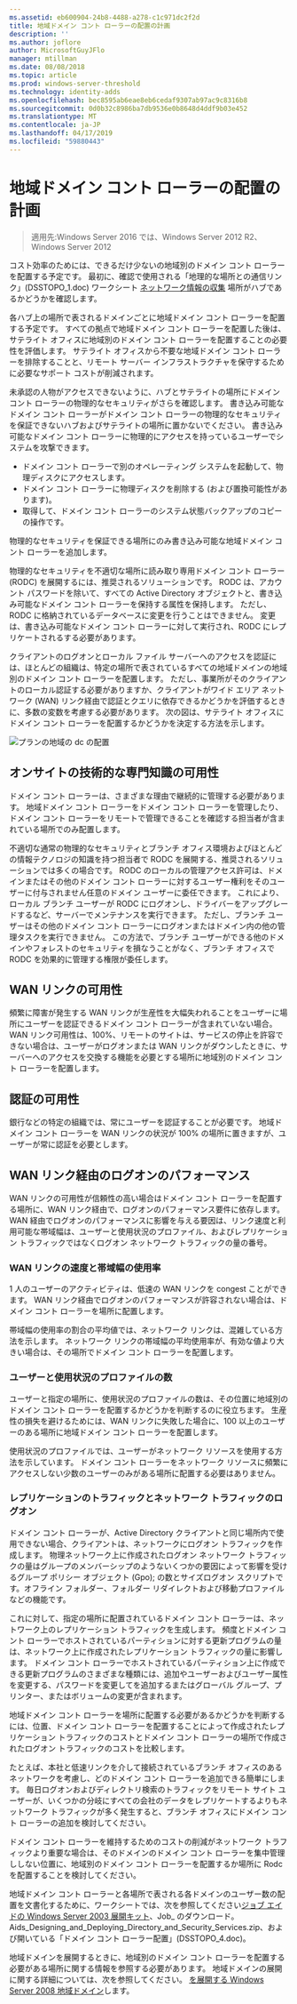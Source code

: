 ```yaml
---
ms.assetid: eb600904-24b8-4488-a278-c1c971dc2f2d
title: 地域ドメイン コント ローラーの配置の計画
description: ''
ms.author: joflore
author: MicrosoftGuyJFlo
manager: mtillman
ms.date: 08/08/2018
ms.topic: article
ms.prod: windows-server-threshold
ms.technology: identity-adds
ms.openlocfilehash: bec8595ab6eae8eb6cedaf9307ab97ac9c8316b8
ms.sourcegitcommit: 0d0b32c8986ba7db9536e0b8648d4ddf9b03e452
ms.translationtype: MT
ms.contentlocale: ja-JP
ms.lasthandoff: 04/17/2019
ms.locfileid: "59880443"
---
```

# <a name="planning-regional-domain-controller-placement"></a>地域ドメイン コント ローラーの配置の計画

>適用先:Windows Server 2016 では、Windows Server 2012 R2、Windows Server 2012

コスト効率のためには、できるだけ少ないの地域別のドメイン コント ローラーを配置する予定です。 最初に、確認で使用される「地理的な場所との通信リンク」(DSSTOPO_1.doc) ワークシート [ネットワーク情報の収集](../../ad-ds/plan/Collecting-Network-Information.md) 場所がハブであるかどうかを確認します。  
  
各ハブ上の場所で表されるドメインごとに地域ドメイン コント ローラーを配置する予定です。 すべての拠点で地域ドメイン コント ローラーを配置した後は、サテライト オフィスに地域別のドメイン コント ローラーを配置することの必要性を評価します。 サテライト オフィスから不要な地域ドメイン コント ローラーを排除することと、リモート サーバー インフラストラクチャを保守するために必要なサポート コストが削減されます。  
  
未承認の人物がアクセスできないように、ハブとサテライトの場所にドメイン コント ローラーの物理的なセキュリティがさらを確認します。 書き込み可能なドメイン コント ローラーがドメイン コント ローラーの物理的なセキュリティを保証できないハブおよびサテライトの場所に置かないでください。 書き込み可能なドメイン コント ローラーに物理的にアクセスを持っているユーザーでシステムを攻撃できます。  
  
- ドメイン コント ローラーで別のオペレーティング システムを起動して、物理ディスクにアクセスします。  
- ドメイン コント ローラーに物理ディスクを削除する (および置換可能性があります)。  
- 取得して、ドメイン コント ローラーのシステム状態バックアップのコピーの操作です。  
  
物理的なセキュリティを保証できる場所にのみ書き込み可能な地域ドメイン コント ローラーを追加します。  
  
物理的なセキュリティを不適切な場所に読み取り専用ドメイン コント ローラー (RODC) を展開するには、推奨されるソリューションです。 RODC は、アカウント パスワードを除いて、すべての Active Directory オブジェクトと、書き込み可能なドメイン コント ローラーを保持する属性を保持します。 ただし、RODC に格納されているデータベースに変更を行うことはできません。 変更は、書き込み可能なドメイン コント ローラーに対して実行され、RODC にレプリケートされるする必要があります。  
  
クライアントのログオンとローカル ファイル サーバーへのアクセスを認証には、ほとんどの組織は、特定の場所で表されているすべての地域ドメインの地域別のドメイン コント ローラーを配置します。 ただし、事業所がそのクライアントのローカル認証する必要がありますか、クライアントがワイド エリア ネットワーク (WAN) リンク経由で認証とクエリに依存できるかどうかを評価するときに、多数の変数を考慮する必要があります。 次の図は、サテライト オフィスにドメイン コント ローラーを配置するかどうかを決定する方法を示します。  
  
![プランの地域の dc の配置](media/Planning-Regional-Domain-Controller-Placement/49892c8c-2c99-4aab-92ba-808dbc8048e2.gif)  
  
## <a name="onsite-technical-expertise-availability"></a>オンサイトの技術的な専門知識の可用性

ドメイン コント ローラーは、さまざまな理由で継続的に管理する必要があります。 地域ドメイン コント ローラーをドメイン コント ローラーを管理したり、ドメイン コント ローラーをリモートで管理できることを確認する担当者が含まれている場所でのみ配置します。  
  
不適切な通常の物理的なセキュリティとブランチ オフィス環境およびほとんどの情報テクノロジの知識を持つ担当者で RODC を展開する、推奨されるソリューションでは多くの場合です。 RODC のローカルの管理アクセス許可は、ドメインまたはその他のドメイン コント ローラーに対するユーザー権利をそのユーザーに付与されません任意のドメイン ユーザーに委任できます。 これにより、ローカル ブランチ ユーザーが RODC にログオンし、ドライバーをアップグレードするなど、サーバーでメンテナンスを実行できます。 ただし、ブランチ ユーザーはその他のドメイン コント ローラーにログオンまたはドメイン内の他の管理タスクを実行できません。 この方法で、ブランチ ユーザーができる他のドメインやフォレストのセキュリティを損なうことがなく、ブランチ オフィスで RODC を効果的に管理する権限が委任します。  
  
## <a name="wan-link-availability"></a>WAN リンクの可用性

頻繁に障害が発生する WAN リンクが生産性を大幅失われることをユーザーに場所にユーザーを認証できるドメイン コント ローラーが含まれていない場合。 WAN リンク可用性は、100%、リモートのサイトは、サービスの停止を許容できない場合は、ユーザーがログオンまたは WAN リンクがダウンしたときに、サーバーへのアクセスを交換する機能を必要とする場所に地域別のドメイン コント ローラーを配置します。  
  
## <a name="authentication-availability"></a>認証の可用性

銀行などの特定の組織では、常にユーザーを認証することが必要です。 地域ドメイン コント ローラーを WAN リンクの状況が 100% の場所に置きますが、ユーザーが常に認証を必要とします。  
  
## <a name="logon-performance-over-wan-links"></a>WAN リンク経由のログオンのパフォーマンス

WAN リンクの可用性が信頼性の高い場合はドメイン コント ローラーを配置する場所に、WAN リンク経由で、ログオンのパフォーマンス要件に依存します。 WAN 経由でログオンのパフォーマンスに影響を与える要因は、リンク速度と利用可能な帯域幅は、ユーザーと使用状況のプロファイル、およびレプリケーション トラフィックではなくログオン ネットワーク トラフィックの量の番号。  
  
### <a name="wan-link-speed-and-bandwidth-utilization"></a>WAN リンクの速度と帯域幅の使用率

1 人のユーザーのアクティビティは、低速の WAN リンクを congest ことができます。 WAN リンク経由でログオンのパフォーマンスが許容されない場合は、ドメイン コント ローラーを場所に配置します。  
  
帯域幅の使用率の割合の平均値では、ネットワーク リンクは、混雑している方法を示します。 ネットワーク リンクの帯域幅の平均使用率が、有効な値より大きい場合は、その場所でドメイン コント ローラーを配置します。  
  
### <a name="number-of-users-and-usage-profiles"></a>ユーザーと使用状況のプロファイルの数

ユーザーと指定の場所に、使用状況のプロファイルの数は、その位置に地域別のドメイン コント ローラーを配置するかどうかを判断するのに役立ちます。 生産性の損失を避けるためには、WAN リンクに失敗した場合に、100 以上のユーザーのある場所に地域ドメイン コント ローラーを配置します。  
  
使用状況のプロファイルでは、ユーザーがネットワーク リソースを使用する方法を示しています。 ドメイン コント ローラーをネットワーク リソースに頻繁にアクセスしない少数のユーザーのみがある場所に配置する必要はありません。  
  
### <a name="logon-network-traffic-vs-replication-traffic"></a>レプリケーションのトラフィックとネットワーク トラフィックのログオン

ドメイン コント ローラーが、Active Directory クライアントと同じ場所内で使用できない場合、クライアントは、ネットワークにログオン トラフィックを作成します。 物理ネットワーク上に作成されたログオン ネットワーク トラフィックの量はグループのメンバーシップのようないくつかの要因によって影響を受けるグループ ポリシー オブジェクト (Gpo); の数とサイズログオン スクリプトです。オフライン フォルダー、フォルダー リダイレクトおよび移動プロファイルなどの機能です。  
  
これに対して、指定の場所に配置されているドメイン コント ローラーは、ネットワーク上のレプリケーション トラフィックを生成します。 頻度とドメイン コント ローラーでホストされているパーティションに対する更新プログラムの量は、ネットワーク上に作成されたレプリケーション トラフィックの量に影響します。 ドメイン コント ローラーでホストされているパーティション上に作成できる更新プログラムのさまざまな種類には、追加やユーザーおよびユーザー属性を変更する、パスワードを変更してを追加するまたはグローバル グループ、プリンター、またはボリュームの変更が含まれます。  
  
地域ドメイン コント ローラーを場所に配置する必要があるかどうかを判断するには、位置、ドメイン コント ローラーを配置することによって作成されたレプリケーション トラフィックのコストとドメイン コント ローラーの場所で作成されたログオン トラフィックのコストを比較します。  
  
たとえば、本社と低速リンクを介して接続されているブランチ オフィスのあるネットワークを考慮し、どのドメイン コント ローラーを追加できる簡単にします。 毎日ログオンおよびディレクトリ検索のトラフィックをリモート サイト ユーザーが、いくつかの分岐にすべての会社のデータをレプリケートするよりもネットワーク トラフィックが多く発生すると、ブランチ オフィスにドメイン コント ローラーの追加を検討してください。  
  
ドメイン コント ローラーを維持するためのコストの削減がネットワーク トラフィックより重要な場合は、そのドメインのドメイン コント ローラーを集中管理ししない位置に、地域別のドメイン コント ローラーを配置するか場所に Rodc を配置することを検討してください。  
  
地域ドメイン コント ローラーと各場所で表される各ドメインのユーザー数の配置を文書化するために、ワークシートでは、次を参照してください[ジョブ エイドの Windows Server 2003 展開キット](https://go.microsoft.com/fwlink/?LinkID=102558)、Job_ のダウンロード。Aids_Designing_and_Deploying_Directory_and_Security_Services.zip、および開いている「ドメイン コント ローラー配置」(DSSTOPO_4.doc)。  
  
地域ドメインを展開するときに、地域別のドメイン コント ローラーを配置する必要がある場所に関する情報を参照する必要があります。 地域ドメインの展開に関する詳細については、次を参照してください。 [を展開する Windows Server 2008 地域ドメイン](https://technet.microsoft.com/library/cc755118.aspx)します。  
